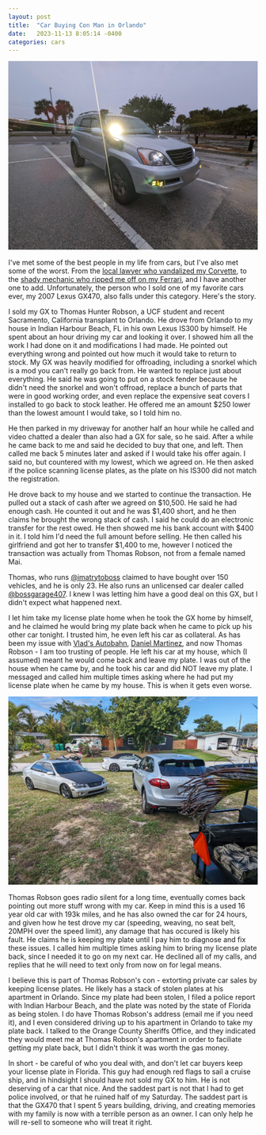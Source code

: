 ```yaml
---
layout: post
title:  "Car Buying Con Man in Orlando"
date:   2023-11-13 8:05:14 -0400
categories: cars
---
```


![GX](/images/gxsale/gx.jpeg)

I've met some of the best people in my life from cars, but I've also met some of the worst. From the [local lawyer who vandalized my Corvette](https://rskelton.com/My-Turo-Claim-Horror-Story/), to the [shady mechanic who ripped me off on my Ferrari](https://rskelton.com/ferrari-360-repair-at-vlads-autobahn/), and I have another one to add. Unfortunately, the person who I sold one of my favorite cars ever, my 2007 Lexus GX470, also falls under this category. Here's the story. 

I sold my GX to Thomas Hunter Robson, a UCF student and recent Sacramento, California transplant to Orlando. He drove from Orlando to my house in Indian Harbour Beach, FL in his own Lexus IS300 by himself. He spent about an hour driving my car and looking it over. I showed him all the work I had done on it and modifications I had made. He pointed out everything wrong and pointed out how much it would take to return to stock. My GX was heavily modified for offroading, including a snorkel which is a mod you can't really go back from. He wanted to replace just about everything. He said he was going to put on a stock fender because he didn't need the snorkel and won't offroad, replace a bunch of parts that were in good working order, and even replace the expensive seat covers I installed to go back to stock leather. He offered me an amount $250 lower than the lowest amount I would take, so I told him no. 

He then parked in my driveway for another half an hour while he called and video chatted a dealer than also had a GX for sale, so he said. After a while he came back to me and said he decided to buy that one, and left. Then called me back 5 minutes later and asked if I would take his offer again. I said no, but countered with my lowest, which we agreed on. He then asked if the police scanning license plates, as the plate on his IS300 did not match the registration. 

He drove back to my house and we started to continue the transaction. He pulled out a stack of cash after we agreed on $10,500. He said he had enough cash. He counted it out and he was $1,400 short, and he then claims he brought the wrong stack of cash. I said he could do an electronic transfer for the rest owed. He then showed me his bank account with $400 in it. I told him I'd need the full amount before selling. He then called his girlfriend and got her to transfer $1,400 to me, however I noticed the transaction was actually from Thomas Robson, not from a female named Mai. 

Thomas, who runs [@imatrytoboss](https://www.instagram.com/imatrytoboss/) claimed to have bought over 150 vehicles, and he is only 23. He also runs an unlicensed car dealer called [@bossgarage407](https://www.instagram.com/bossgarage407/). I knew I was letting him have a good deal on this GX, but I didn't expect what happened next. 

I let him take my license plate home when he took the GX home by himself, and he claimed he would bring my plate back when he came to pick up his other car tonight. I trusted him, he even left his car as collateral. As has been my issue with [Vlad's Autobahn](https://rskelton.com/ferrari-360-repair-at-vlads-autobahn/), [Daniel Martinez]((https://rskelton.com/My-Turo-Claim-Horror-Story/)), and now Thomas Robson - I am too trusting of people. He left his car at my house, which (I assumed) meant he would come back and leave my plate. I was out of the house when he came by, and he took his car and did NOT leave my plate. I messaged and called him multiple times asking where he had put my license plate when he came by my house. This is when it gets even worse. 

![GX](/images/gxsale/is.jpeg)

Thomas Robson goes radio silent for a long time, eventually comes back pointing out more stuff wrong with my car. Keep in mind this is a used 16 year old car with 193k miles, and he has also owned the car for 24 hours, and given how he test drove my car (speeding, weaving, no seat belt, 20MPH over the speed limit), any damage that has occured is likely his fault. He claims he is keeping my plate until I pay him to diagnose and fix these issues. I called him multiple times asking him to bring my license plate back, since I needed it to go on my next car. He declined all of my calls, and replies that he will need to text only from now on for legal means. 

I believe this is part of Thomas Robson's con - extorting private car sales by keeping license plates. He likely has a stack of stolen plates at his apartment in Orlando. Since my plate had been stolen, I filed a police report with Indian Harbour Beach, and the plate was noted by the state of Florida as being stolen. I do have Thomas Robson's address (email me if you need it), and I even considered driving up to his apartment in Orlando to take my plate back. I talked to the Orange County Sheriffs Office, and they indicated they would meet me at Thomas Robson's apartment in order to faciliate getting my plate back, but I didn't think it was worth the gas money.

In short - be careful of who you deal with, and don't let car buyers keep your license plate in Florida. This guy had enough red flags to sail a cruise ship, and in hindsight I should have not sold my GX to him. He is not deserving of a car that nice. And the saddest part is not that I had to get police involved, or that he ruined half of my Saturday. The saddest part is that the GX470 that I spent 5 years building, driving, and creating memories with my family is now with a terrible person as an owner. I can only help he will re-sell to someone who will treat it right. 
